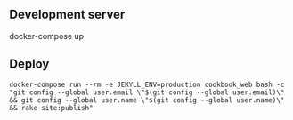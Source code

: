 ## Development server

docker-compose up

## Deploy

```
docker-compose run --rm -e JEKYLL_ENV=production cookbook_web bash -c "git config --global user.email \"$(git config --global user.email)\" && git config --global user.name \"$(git config --global user.name)\" && rake site:publish"
```
